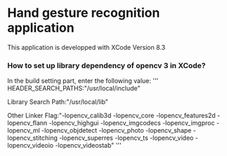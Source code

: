 # Hand gesture recognition application

This application is developped with XCode Version 8.3


### How to set up library dependency of opencv 3 in XCode?
In the build setting part, enter the following value:
'''
HEADER_SEARCH_PATHS:"/usr/local/include"

Library Search Path:"/usr/local/lib"

Other Linker Flag:"-lopencv_calib3d -lopencv_core -lopencv_features2d -lopencv_flann -lopencv_highgui -lopencv_imgcodecs -lopencv_imgproc -lopencv_ml -lopencv_objdetect -lopencv_photo -lopencv_shape -lopencv_stitching -lopencv_superres -lopencv_ts -lopencv_video -lopencv_videoio -lopencv_videostab"
'''

